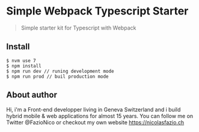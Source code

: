 # Simple Webpack Typescript Starter
<blockquote>Simple starter kit for Typescript with Webpack</blockquote>

## Install
```
$ nvm use 7
$ npm install
$ npm run dev // runing development mode
$ npm run prod // buil production mode
```

## About author
Hi, i'm a Front-end developper living in Geneva Switzerland and i build hybrid mobile & web applications for almost 15 years. You can follow me on Twitter @FazioNico or checkout my own website https://nicolasfazio.ch
